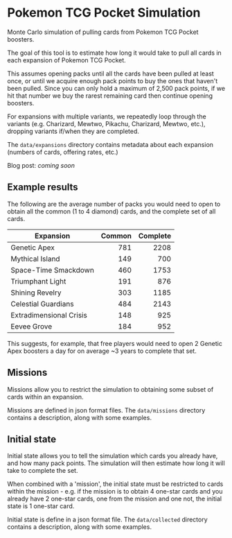 # Pokemon TCG Pocket Simulation

Monte Carlo simulation of pulling cards from Pokemon TCG Pocket boosters.

The goal of this tool is to estimate how long it would take to pull all cards in each expansion of Pokemon TCG Pocket.

This assumes opening packs until all the cards have been pulled at least once, or until we acquire enough pack points to buy the ones that haven't been pulled.
Since you can only hold a maximum of 2,500 pack points, if we hit that number we buy the rarest remaining card then continue opening boosters.

For expansions with multiple variants, we repeatedly loop through the variants (e.g. Charizard, Mewtwo, Pikachu, Charizard, Mewtwo, etc.),
dropping variants if/when they are completed.

The `data/expansions` directory contains metadata about each expansion (numbers of cards, offering rates, etc.)

Blog post: _coming soon_

## Example results

The following are the average number of packs you would need to open to obtain all the common (1 to 4 diamond) cards, and the complete set of all cards.

| Expansion               | Common | Complete |
| ----------------------- | -----: | -------: |
| Genetic Apex            |    781 |     2208 |
| Mythical Island         |    149 |      700 |
| Space-Time Smackdown    |    460 |     1753 |
| Triumphant Light        |    191 |      876 |
| Shining Revelry         |    303 |     1185 |
| Celestial Guardians     |    484 |     2143 |
| Extradimensional Crisis |    148 |      925 |
| Eevee Grove             |    184 |      952 |

This suggests, for example, that free players would need to open 2 Genetic Apex boosters a day for on average ~3 years to complete that set.

## Missions

Missions allow you to restrict the simulation to obtaining some subset of cards within an expansion.

Missions are defined in json format files. The `data/missions` directory contains a description, along with some examples.

## Initial state

Initial state allows you to tell the simulation which cards you already have, and how many pack points. The simulation will then estimate how long it will take to complete the set.

When combined with a 'mission', the initial state must be restricted to cards within the mission - e.g. if the mission is to obtain 4 one-star cards and you already have 2 one-star cards, one from the mission and one not, the initial state is 1 one-star card.

Initial state is define in a json format file. The `data/collected` directory contains a description, along with some examples.


